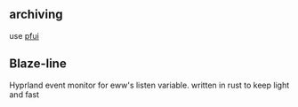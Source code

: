 ## archiving 
use [pfui](https://github.com/b3nj5m1n/pfui/)
## Blaze-line
Hyprland event monitor for eww's listen variable. written in rust to keep light and fast
